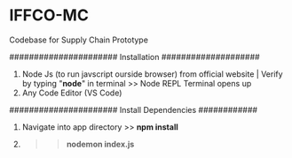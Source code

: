 # IFFCO-MC
Codebase for Supply Chain Prototype

###################### Installation ####################
1. Node Js (to run javscript ourside browser) from official website | Verify by typing "**node**" in terminal >> Node REPL Terminal opens up
2. Any Code Editor (VS Code)

###################### Install Dependencies ############
1. Navigate into app directory >> **npm install**
2. >> **nodemon index.js**

